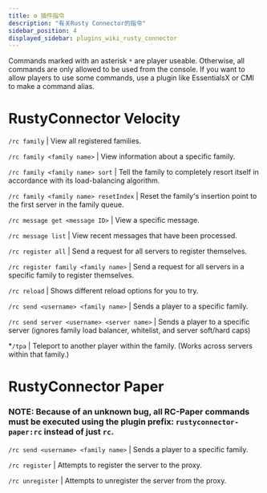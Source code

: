 ```yaml
---
title: ⚙️ 插件指令
description: "有关Rusty Connector的指令"
sidebar_position: 4
displayed_sidebar: plugins_wiki_rusty_connector
---
```

Commands marked with an asterisk `*` are player useable. Otherwise, all commands are only allowed to be used from the console.
If you want to allow players to use some commands, use a plugin like EssentialsX or CMI to make a command alias.

# RustyConnector Velocity

`/rc family` | View all registered families.

`/rc family <family name>` | View information about a specific family.

`/rc family <family name> sort` | Tell the family to completely resort itself in accordance with its load-balancing algorithm.

`/rc family <family name> resetIndex` | Reset the family's insertion point to the first server in the family queue.

`/rc message get <message ID>` | View a specific message.

`/rc message list` | View recent messages that have been processed.

`/rc register all` | Send a request for all servers to register themselves.

`/rc register family <family name>` | Send a request for all servers in a specific family to register themselves.

`/rc reload` | Shows different reload options for you to try.

`/rc send <username> <family name>` | Sends a player to a specific family.

`/rc send server <username> <server name>` | Sends a player to a specific server (ignores family load balancer, whitelist, and server soft/hard caps)

*`/tpa` | Teleport to another player within the family. (Works across servers within that family.)

# RustyConnector Paper
### NOTE: Because of an unknown bug, all RC-Paper commands must be executed using the plugin prefix: `rustyconnector-paper:rc` instead of just `rc`.

`/rc send <username> <family name>` | Sends a player to a specific family.

`/rc register` | Attempts to register the server to the proxy.

`/rc unregister` | Attempts to unregister the server from the proxy.
